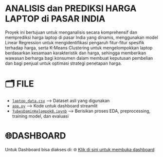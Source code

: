 # ANALISIS dan PREDIKSI HARGA LAPTOP di PASAR INDIA
Proyek ini bertujuan untuk menganalisis secara komprehensif dan memprediksi harga laptop di pasar India yang dinamis, 
menggunakan model Linear Regression untuk mengidentifikasi pengaruh fitur-fitur spesifik terhadap harga, serta K-Means Clustering untuk 
mengelompokkan laptop berdasarkan kesamaan karakteristik dan harga, sehingga memberikan wawasan berharga bagi konsumen dalam membuat 
keputusan pembelian dan bagi penjual untuk optimasi strategi penetapan harga.

# 🗂️ FILE
- [`laptop_data.csv`](./dataset.csv) --> Dataset asli yang digunakan
- [`app.py`](./app.py) --> Kode untuk dashboard streamlit
- [`TubesDaminKelompok8.ipynb`](./tubes_damin_kelompok8.ipynb) --> Berisikan proses EDA, preprocessing, training model, dan evaluasi

# 🌐DASHBOARD 
Untuk Dashboard bisa diakses di: 🌐 [Klik di sini untuk membuka dashboard](https://tubesdaminkel8.streamlit.app/)
